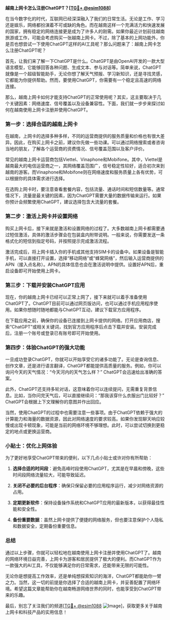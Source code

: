 **越南上网卡怎么注册ChatGPT？[[TG💪+ @esim1088](https://t.me/s/esim1088)]**

在当今数字化的时代，互联网已经深深融入了我们的日常生活。无论是工作、学习还是娱乐，网络都扮演着不可或缺的角色。而在越南这样一个充满活力和快速发展的国家，拥有稳定的网络连接更是成为了许多人的刚需。如果你最近计划前往越南旅游或工作，可能会考虑购买一张越南上网卡。不过，除了基本的上网功能外，你是否也想尝试一下使用ChatGPT这样的AI工具呢？那么问题来了：越南上网卡怎么注册ChatGPT呢？

首先，让我们来了解一下ChatGPT是什么。ChatGPT是由OpenAI开发的一款大型语言模型，它能够回答各种问题、生成文本、参与对话等。简单来说，ChatGPT就像是一个超级智能助手，无论你想了解天气预报、学习新知识，还是寻找灵感，它都能为你提供帮助。然而，要使用ChatGPT，你需要有一个稳定且高速的网络连接。

那么，越南上网卡如何才能支持ChatGPT的正常使用呢？其实，这主要取决于几个关键因素：网络速度、信号覆盖以及设备兼容性。下面，我们就一步步来探讨如何在越南使用上网卡注册并使用ChatGPT。

### 第一步：选择合适的越南上网卡

在越南，上网卡的选择多种多样，不同的运营商提供的服务质量和价格也有很大差异。因此，在购买上网卡之前，建议你先做一些功课。可以通过网络搜索或者咨询当地的朋友，了解各个运营商的资费情况、信号覆盖范围以及客户评价。

常见的越南上网卡运营商包括Viettel、Vinaphone和Mobifone。其中，Viettel是越南最大的电信运营商之一，其网络覆盖范围广，信号稳定性较好，适合初次来到越南的游客。而Vinaphone和Mobifone则在网络速度和服务质量上各有优势，可以根据你的具体需求进行选择。

在选购上网卡时，要注意查看套餐内容，包括流量、通话时间和短信数量等。通常情况下，流量是最关键的因素，因为ChatGPT需要大量的数据传输来运行。如果你预计会频繁使用ChatGPT，建议选择包含大流量的套餐。

### 第二步：激活上网卡并设置网络

购买上网卡后，接下来就是激活和设置网络的过程了。大多数越南上网卡都需要通过短信激活，具体的激活步骤会在包装盒内附带说明。一般来说，你需要发送一条格式化的短信到指定号码，并按照提示完成激活流程。

激活完成后，将上网卡插入你的手机或其他支持SIM卡的设备中。如果设备是智能手机，可以直接打开设置，选择“移动网络”或“蜂窝网络”，然后输入运营商提供的APN（接入点名称）。APN的具体信息也会在激活说明中提供。设置好APN后，重启设备即可开始使用上网卡。

### 第三步：下载并安装ChatGPT应用

现在，你的越南上网卡已经可以正常上网了，接下来就可以着手准备使用ChatGPT了。ChatGPT目前可以通过网页版访问，也可以通过手机应用程序使用。如果你想随时随地都能与ChatGPT互动，建议下载官方应用程序。

在下载应用之前，确保你的设备已连接到上网卡提供的网络。打开应用商店，搜索“ChatGPT”或相关关键词，找到官方应用程序后点击下载并安装。安装完成后，注册一个账号或登录已有账号即可开始使用。

### 第四步：体验ChatGPT的强大功能

一旦成功登录ChatGPT，你就可以开始享受它的诸多功能了。无论是查询信息、创作文章，还是进行语言翻译，ChatGPT都能提供高质量的服务。例如，你可以询问今天的天气情况：“今天河内的天气怎么样？” ChatGPT会迅速给出准确的答案。

此外，ChatGPT还支持多轮对话，这意味着你可以连续提问，无需重复背景信息。比如，当你问完天气后，可以直接继续问：“那我该穿什么衣服出门比较好？” ChatGPT会根据上下文理解你的意图并作出回应。

当然，使用ChatGPT的过程中也需要注意一些事项。由于ChatGPT依赖于强大的计算能力和海量的数据资源，因此对网络速度的要求较高。如果你发现聊天响应较慢或出现卡顿现象，可能是当前的网络环境不够理想。此时，可以尝试切换到更稳定的地点或更换运营商。

### 小贴士：优化上网体验

为了更好地享受ChatGPT带来的便利，以下几点小贴士或许对你有所帮助：

1. **选择合适的时间段**：避免高峰时段使用ChatGPT，尤其是在早晨和傍晚，这些时间段网络流量较大，可能导致延迟。
   
2. **关闭不必要的后台程序**：确保只保留必要的应用程序运行，减少对网络资源的占用。
   
3. **定期更新软件**：保持设备操作系统和ChatGPT应用的最新版本，以获得最佳性能和安全性。

4. **备份重要数据**：虽然上网卡提供了便捷的网络服务，但也要注意保护个人隐私和数据安全，定期备份重要信息。

### 总结

通过以上步骤，你就可以轻松地在越南使用上网卡注册并使用ChatGPT了。越南的网络环境日益完善，上网卡为游客和居民提供了极大的便利。而ChatGPT作为一款强大的AI工具，不仅能够满足你的日常需求，还能带来无限的可能性。

无论你是想提高工作效率，还是单纯想探索知识的海洋，ChatGPT都能助你一臂之力。当然，这一切的前提是你选择了合适的越南上网卡，并妥善配置了网络环境。希望这篇文章能帮助你在越南畅游网络世界的同时，也能享受到ChatGPT带来的乐趣。

最后，别忘了关注我们的频道[[TG💪+ @esim1088](https://t.me/s/esim1088) ![Image](https://i.postimg.cc/4NQfJmqS/Snipaste-2025-05-13-00-14-12.png)]，获取更多关于越南上网卡和科技产品的实用信息！